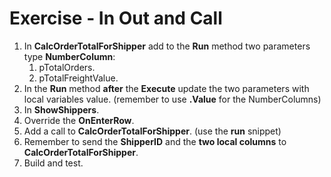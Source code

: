 ﻿# Exercise - In Out and Call

1.	In **CalcOrderTotalForShipper** add to the **Run** method two parameters type **NumberColumn**:  
    1.  pTotalOrders.
    2.  pTotalFreightValue. 
2.  In the **Run** method  **after** the **Execute** update the two parameters with local variables value. (remember to use **.Value** for the NumberColumns)
3.  In **ShowShippers**.
4.  Override the **OnEnterRow**.
5.  Add a call to **CalcOrderTotalForShipper**. (use the **run** snippet)
6.  Remember to send the **ShipperID** and the **two local columns** to **CalcOrderTotalForShipper**.
7.  Build and test.

